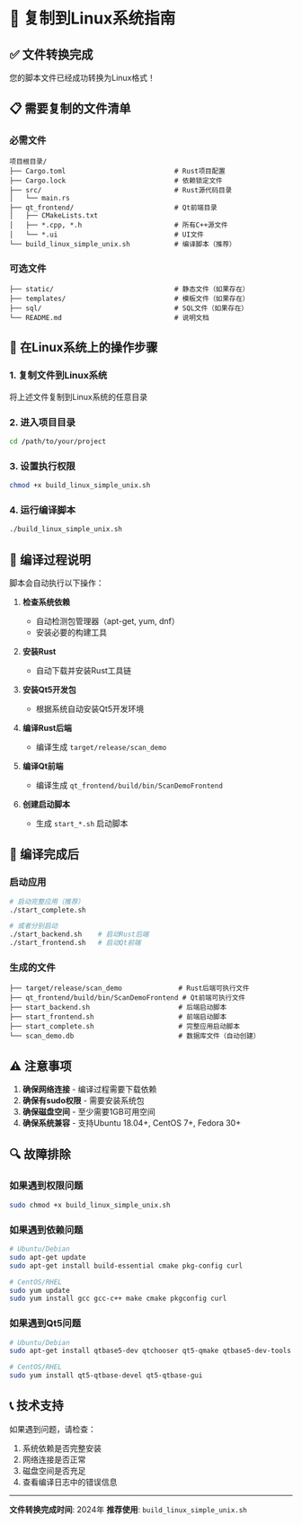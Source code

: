 # 🐧 复制到Linux系统指南

## ✅ 文件转换完成

您的脚本文件已经成功转换为Linux格式！

## 📋 需要复制的文件清单

### 必需文件
```
项目根目录/
├── Cargo.toml                           # Rust项目配置
├── Cargo.lock                           # 依赖锁定文件
├── src/                                 # Rust源代码目录
│   └── main.rs
├── qt_frontend/                         # Qt前端目录
│   ├── CMakeLists.txt
│   ├── *.cpp, *.h                       # 所有C++源文件
│   └── *.ui                             # UI文件
└── build_linux_simple_unix.sh           # 编译脚本（推荐）
```

### 可选文件
```
├── static/                              # 静态文件（如果存在）
├── templates/                           # 模板文件（如果存在）
├── sql/                                 # SQL文件（如果存在）
└── README.md                            # 说明文档
```

## 🚀 在Linux系统上的操作步骤

### 1. 复制文件到Linux系统
将上述文件复制到Linux系统的任意目录

### 2. 进入项目目录
```bash
cd /path/to/your/project
```

### 3. 设置执行权限
```bash
chmod +x build_linux_simple_unix.sh
```

### 4. 运行编译脚本
```bash
./build_linux_simple_unix.sh
```

## 🔧 编译过程说明

脚本会自动执行以下操作：

1. **检查系统依赖**
   - 自动检测包管理器（apt-get, yum, dnf）
   - 安装必要的构建工具

2. **安装Rust**
   - 自动下载并安装Rust工具链

3. **安装Qt5开发包**
   - 根据系统自动安装Qt5开发环境

4. **编译Rust后端**
   - 编译生成 `target/release/scan_demo`

5. **编译Qt前端**
   - 编译生成 `qt_frontend/build/bin/ScanDemoFrontend`

6. **创建启动脚本**
   - 生成 `start_*.sh` 启动脚本

## 🎯 编译完成后

### 启动应用
```bash
# 启动完整应用（推荐）
./start_complete.sh

# 或者分别启动
./start_backend.sh    # 启动Rust后端
./start_frontend.sh   # 启动Qt前端
```

### 生成的文件
```
├── target/release/scan_demo              # Rust后端可执行文件
├── qt_frontend/build/bin/ScanDemoFrontend # Qt前端可执行文件
├── start_backend.sh                      # 后端启动脚本
├── start_frontend.sh                     # 前端启动脚本
├── start_complete.sh                     # 完整应用启动脚本
└── scan_demo.db                          # 数据库文件（自动创建）
```

## ⚠️ 注意事项

1. **确保网络连接** - 编译过程需要下载依赖
2. **确保有sudo权限** - 需要安装系统包
3. **确保磁盘空间** - 至少需要1GB可用空间
4. **确保系统兼容** - 支持Ubuntu 18.04+, CentOS 7+, Fedora 30+

## 🔍 故障排除

### 如果遇到权限问题
```bash
sudo chmod +x build_linux_simple_unix.sh
```

### 如果遇到依赖问题
```bash
# Ubuntu/Debian
sudo apt-get update
sudo apt-get install build-essential cmake pkg-config curl

# CentOS/RHEL
sudo yum update
sudo yum install gcc gcc-c++ make cmake pkgconfig curl
```

### 如果遇到Qt5问题
```bash
# Ubuntu/Debian
sudo apt-get install qtbase5-dev qtchooser qt5-qmake qtbase5-dev-tools

# CentOS/RHEL
sudo yum install qt5-qtbase-devel qt5-qtbase-gui
```

## 📞 技术支持

如果遇到问题，请检查：
1. 系统依赖是否完整安装
2. 网络连接是否正常
3. 磁盘空间是否充足
4. 查看编译日志中的错误信息

---

**文件转换完成时间**: 2024年
**推荐使用**: `build_linux_simple_unix.sh`
